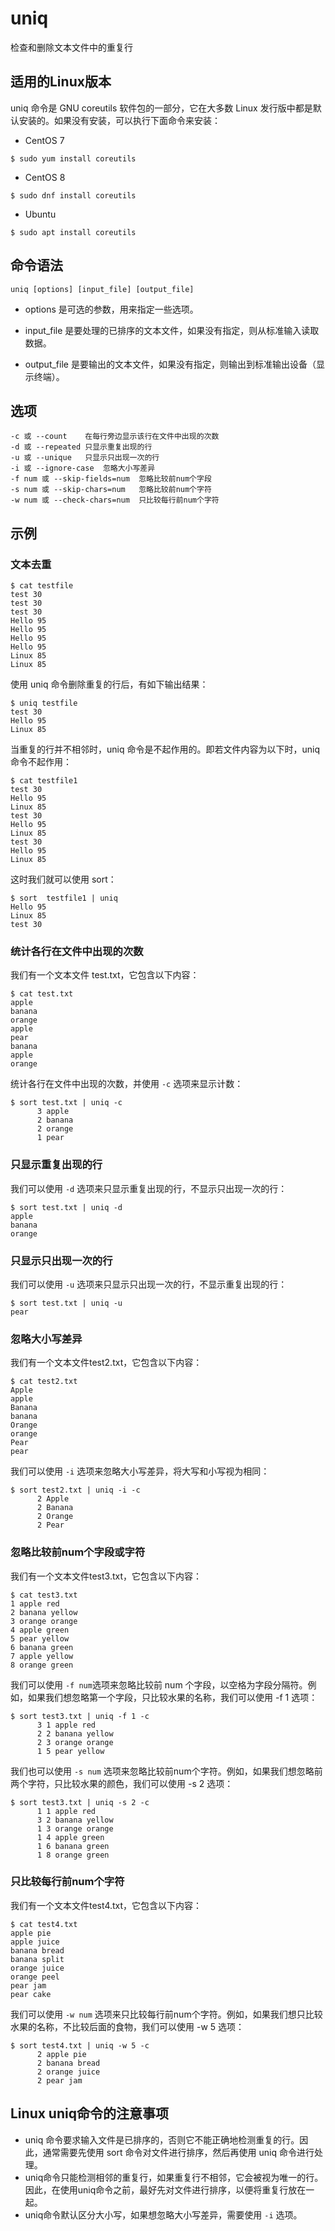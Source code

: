 uniq
===

检查和删除文本文件中的重复行

## 适用的Linux版本

uniq 命令是 GNU coreutils 软件包的一部分，它在大多数 Linux 发行版中都是默认安装的。如果没有安装，可以执行下面命令来安装：

* CentOS 7

```shell
$ sudo yum install coreutils
```

* CentOS 8

```shell
$ sudo dnf install coreutils
```

* Ubuntu

```shell
$ sudo apt install coreutils
```

## 命令语法

```shell
uniq [options] [input_file] [output_file]
```

* options 是可选的参数，用来指定一些选项。

* input_file 是要处理的已排序的文本文件，如果没有指定，则从标准输入读取数据。

* output_file 是要输出的文本文件，如果没有指定，则输出到标准输出设备（显示终端）。

## 选项

```shell
-c 或 --count	在每行旁边显示该行在文件中出现的次数
-d 或 --repeated	只显示重复出现的行
-u 或 --unique	只显示只出现一次的行
-i 或 --ignore-case	忽略大小写差异
-f num 或 --skip-fields=num	忽略比较前num个字段
-s num 或 --skip-chars=num	忽略比较前num个字符
-w num 或 --check-chars=num	只比较每行前num个字符
```

## 示例

### 文本去重

```shell
$ cat testfile
test 30  
test 30  
test 30  
Hello 95  
Hello 95  
Hello 95  
Hello 95  
Linux 85  
Linux 85 
```

使用 uniq 命令删除重复的行后，有如下输出结果：

```shell
$ uniq testfile
test 30  
Hello 95  
Linux 85 
```

当重复的行并不相邻时，uniq 命令是不起作用的。即若文件内容为以下时，uniq 命令不起作用：

```shell
$ cat testfile1
test 30  
Hello 95  
Linux 85 
test 30  
Hello 95  
Linux 85 
test 30  
Hello 95  
Linux 85 
```

这时我们就可以使用 sort：

```shell
$ sort  testfile1 | uniq
Hello 95  
Linux 85 
test 30
```

### 统计各行在文件中出现的次数

我们有一个文本文件 test.txt，它包含以下内容：

```shell
$ cat test.txt
apple
banana
orange
apple
pear
banana
apple
orange

```

统计各行在文件中出现的次数，并使用 `-c` 选项来显示计数：

```shell
$ sort test.txt | uniq -c
      3 apple
      2 banana
      2 orange
      1 pear
```

### 只显示重复出现的行

我们可以使用 `-d` 选项来只显示重复出现的行，不显示只出现一次的行：

```shell
$ sort test.txt | uniq -d
apple
banana
orange
```

### 只显示只出现一次的行

我们可以使用 `-u` 选项来只显示只出现一次的行，不显示重复出现的行：

```shell
$ sort test.txt | uniq -u
pear
```

### 忽略大小写差异

我们有一个文本文件test2.txt，它包含以下内容：

```shell
$ cat test2.txt
Apple
apple
Banana
banana
Orange
orange
Pear
pear
```

我们可以使用 `-i` 选项来忽略大小写差异，将大写和小写视为相同：

```shell
$ sort test2.txt | uniq -i -c
      2 Apple
      2 Banana
      2 Orange
      2 Pear
```

### 忽略比较前num个字段或字符

我们有一个文本文件test3.txt，它包含以下内容：

```shell
$ cat test3.txt
1 apple red
2 banana yellow
3 orange orange
4 apple green
5 pear yellow
6 banana green
7 apple yellow
8 orange green
```

我们可以使用 `-f num`选项来忽略比较前 num 个字段，以空格为字段分隔符。例如，如果我们想忽略第一个字段，只比较水果的名称，我们可以使用 -f 1 选项：

```shell
$ sort test3.txt | uniq -f 1 -c 
      3 1 apple red 
      2 2 banana yellow 
      2 3 orange orange 
      1 5 pear yellow 
```

我们也可以使用 `-s num` 选项来忽略比较前num个字符。例如，如果我们想忽略前两个字符，只比较水果的颜色，我们可以使用 -s 2 选项：

```shell
$ sort test3.txt | uniq -s 2 -c 
      1 1 apple red 
      3 2 banana yellow 
      1 3 orange orange 
      1 4 apple green 
      1 6 banana green 
      1 8 orange green 
```

### 只比较每行前num个字符

我们有一个文本文件test4.txt，它包含以下内容：

```shell
$ cat test4.txt 
apple pie 
apple juice 
banana bread 
banana split 
orange juice 
orange peel 
pear jam 
pear cake 
```

我们可以使用 `-w num` 选项来只比较每行前num个字符。例如，如果我们想只比较水果的名称，不比较后面的食物，我们可以使用 -w 5 选项：

```shell
$ sort test4.txt | uniq -w 5 -c 
      2 apple pie 
      2 banana bread 
      2 orange juice 
      2 pear jam  
```

## Linux uniq命令的注意事项

* uniq 命令要求输入文件是已排序的，否则它不能正确地检测重复的行。因此，通常需要先使用 sort 命令对文件进行排序，然后再使用 uniq 命令进行处理。
* uniq命令只能检测相邻的重复行，如果重复行不相邻，它会被视为唯一的行。因此，在使用uniq命令之前，最好先对文件进行排序，以便将重复行放在一起。
* uniq命令默认区分大小写，如果想忽略大小写差异，需要使用 `-i` 选项。

